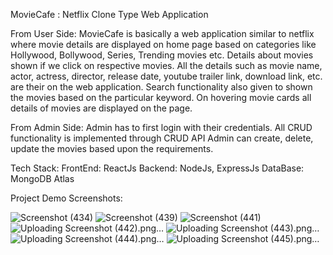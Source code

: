 
MovieCafe : Netflix Clone Type Web Application
  
  From User Side: 
  MovieCafe is basically a web application similar to netflix where movie details are 
  displayed on home page based on categories like Hollywood, Bollywood, Series, Trending movies etc.
  Details about movies shown if we click on respective movies.
  All the details such as movie name, actor, actress, director, release date, youtube trailer link, 
  download link, etc. are their on the web application.
  Search functionality also given to shown the movies based on the particular keyword.
  On hovering movie cards all details of movies are displayed on the page.
  
  From Admin Side: 
  Admin has to first login with their credentials.
  All CRUD functionality is implemented through CRUD API
  Admin can create, delete, update the movies based upon the requirements.
  
  Tech Stack:
  FrontEnd: ReactJs
  Backend:  NodeJs, ExpressJs
  DataBase: MongoDB Atlas
  
  
  
  Project Demo Screenshots: 
  
  ![Screenshot (434)](https://user-images.githubusercontent.com/65777075/189814700-dca1d997-c64f-4918-bf9d-2eecf40c59fb.png)
    ![Screenshot (439)](https://user-images.githubusercontent.com/65777075/189814798-f3806a1a-f6d4-4e6b-8d70-29360109a2b2.png)
    ![Screenshot (441)](https://user-images.githubusercontent.com/65777075/189814858-f8808559-ab3f-4695-bf0e-e050de0d94ea.png)
  ![Uploading Screenshot (442).png…]()
  ![Uploading Screenshot (443).png…]()
  ![Uploading Screenshot (444).png…]()
  ![Uploading Screenshot (445).png…]()




  
  
